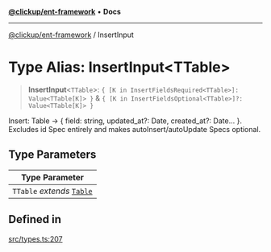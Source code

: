 [**@clickup/ent-framework**](../README.md) • **Docs**

***

[@clickup/ent-framework](../globals.md) / InsertInput

# Type Alias: InsertInput\<TTable\>

> **InsertInput**\<`TTable`\>: `{ [K in InsertFieldsRequired<TTable>]: Value<TTable[K]> }` & `{ [K in InsertFieldsOptional<TTable>]?: Value<TTable[K]> }`

Insert: Table -> { field: string, updated_at?: Date, created_at?: Date... }.
Excludes id Spec entirely and makes autoInsert/autoUpdate Specs optional.

## Type Parameters

| Type Parameter |
| ------ |
| `TTable` *extends* [`Table`](Table.md) |

## Defined in

[src/types.ts:207](https://github.com/clickup/ent-framework/blob/master/src/types.ts#L207)
